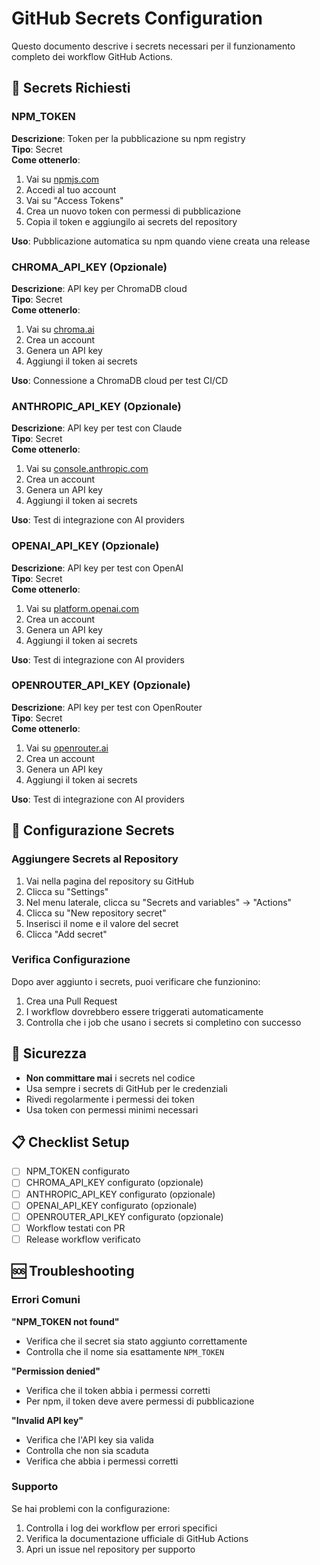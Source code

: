 # GitHub Secrets Configuration

Questo documento descrive i secrets necessari per il funzionamento completo dei workflow GitHub Actions.

## 🔐 Secrets Richiesti

### NPM_TOKEN

**Descrizione**: Token per la pubblicazione su npm registry  
**Tipo**: Secret  
**Come ottenerlo**:

1. Vai su [npmjs.com](https://www.npmjs.com)
2. Accedi al tuo account
3. Vai su "Access Tokens"
4. Crea un nuovo token con permessi di pubblicazione
5. Copia il token e aggiungilo ai secrets del repository

**Uso**: Pubblicazione automatica su npm quando viene creata una release

### CHROMA_API_KEY (Opzionale)

**Descrizione**: API key per ChromaDB cloud  
**Tipo**: Secret  
**Come ottenerlo**:

1. Vai su [chroma.ai](https://chroma.ai)
2. Crea un account
3. Genera un API key
4. Aggiungi il token ai secrets

**Uso**: Connessione a ChromaDB cloud per test CI/CD

### ANTHROPIC_API_KEY (Opzionale)

**Descrizione**: API key per test con Claude  
**Tipo**: Secret  
**Come ottenerlo**:

1. Vai su [console.anthropic.com](https://console.anthropic.com)
2. Crea un account
3. Genera un API key
4. Aggiungi il token ai secrets

**Uso**: Test di integrazione con AI providers

### OPENAI_API_KEY (Opzionale)

**Descrizione**: API key per test con OpenAI  
**Tipo**: Secret  
**Come ottenerlo**:

1. Vai su [platform.openai.com](https://platform.openai.com)
2. Crea un account
3. Genera un API key
4. Aggiungi il token ai secrets

**Uso**: Test di integrazione con AI providers

### OPENROUTER_API_KEY (Opzionale)

**Descrizione**: API key per test con OpenRouter  
**Tipo**: Secret  
**Come ottenerlo**:

1. Vai su [openrouter.ai](https://openrouter.ai)
2. Crea un account
3. Genera un API key
4. Aggiungi il token ai secrets

**Uso**: Test di integrazione con AI providers

## 🔧 Configurazione Secrets

### Aggiungere Secrets al Repository

1. Vai nella pagina del repository su GitHub
2. Clicca su "Settings"
3. Nel menu laterale, clicca su "Secrets and variables" → "Actions"
4. Clicca su "New repository secret"
5. Inserisci il nome e il valore del secret
6. Clicca "Add secret"

### Verifica Configurazione

Dopo aver aggiunto i secrets, puoi verificare che funzionino:

1. Crea una Pull Request
2. I workflow dovrebbero essere triggerati automaticamente
3. Controlla che i job che usano i secrets si completino con successo

## 🚨 Sicurezza

- **Non committare mai** i secrets nel codice
- Usa sempre i secrets di GitHub per le credenziali
- Rivedi regolarmente i permessi dei token
- Usa token con permessi minimi necessari

## 📋 Checklist Setup

- [ ] NPM_TOKEN configurato
- [ ] CHROMA_API_KEY configurato (opzionale)
- [ ] ANTHROPIC_API_KEY configurato (opzionale)
- [ ] OPENAI_API_KEY configurato (opzionale)
- [ ] OPENROUTER_API_KEY configurato (opzionale)
- [ ] Workflow testati con PR
- [ ] Release workflow verificato

## 🆘 Troubleshooting

### Errori Comuni

**"NPM_TOKEN not found"**

- Verifica che il secret sia stato aggiunto correttamente
- Controlla che il nome sia esattamente `NPM_TOKEN`

**"Permission denied"**

- Verifica che il token abbia i permessi corretti
- Per npm, il token deve avere permessi di pubblicazione

**"Invalid API key"**

- Verifica che l'API key sia valida
- Controlla che non sia scaduta
- Verifica che abbia i permessi corretti

### Supporto

Se hai problemi con la configurazione:

1. Controlla i log dei workflow per errori specifici
2. Verifica la documentazione ufficiale di GitHub Actions
3. Apri un issue nel repository per supporto
